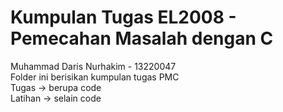 # Kumpulan Tugas EL2008	- Pemecahan Masalah dengan C
Muhammad Daris Nurhakim - 13220047 <br />
Folder ini berisikan kumpulan tugas PMC <br />
Tugas   -> berupa code <br />
Latihan -> selain code
